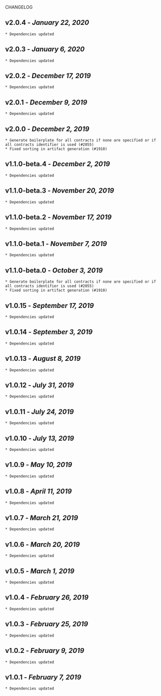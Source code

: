 <!--
changelogUtils.file is auto-generated using the monorepo-scripts package. Don't edit directly.
Edit the package's CHANGELOG.json file only.
-->

CHANGELOG

## v2.0.4 - _January 22, 2020_

    * Dependencies updated

## v2.0.3 - _January 6, 2020_

    * Dependencies updated

## v2.0.2 - _December 17, 2019_

    * Dependencies updated

## v2.0.1 - _December 9, 2019_

    * Dependencies updated

## v2.0.0 - _December 2, 2019_

    * Generate boilerplate for all contracts if none are specified or if all contracts identifier is used (#2055)
    * Fixed sorting in artifact generation (#1910)

## v1.1.0-beta.4 - _December 2, 2019_

    * Dependencies updated

## v1.1.0-beta.3 - _November 20, 2019_

    * Dependencies updated

## v1.1.0-beta.2 - _November 17, 2019_

    * Dependencies updated

## v1.1.0-beta.1 - _November 7, 2019_

    * Dependencies updated

## v1.1.0-beta.0 - _October 3, 2019_

    * Generate boilerplate for all contracts if none are specified or if all contracts identifier is used (#2055)
    * Fixed sorting in artifact generation (#1910)

## v1.0.15 - _September 17, 2019_

    * Dependencies updated

## v1.0.14 - _September 3, 2019_

    * Dependencies updated

## v1.0.13 - _August 8, 2019_

    * Dependencies updated

## v1.0.12 - _July 31, 2019_

    * Dependencies updated

## v1.0.11 - _July 24, 2019_

    * Dependencies updated

## v1.0.10 - _July 13, 2019_

    * Dependencies updated

## v1.0.9 - _May 10, 2019_

    * Dependencies updated

## v1.0.8 - _April 11, 2019_

    * Dependencies updated

## v1.0.7 - _March 21, 2019_

    * Dependencies updated

## v1.0.6 - _March 20, 2019_

    * Dependencies updated

## v1.0.5 - _March 1, 2019_

    * Dependencies updated

## v1.0.4 - _February 26, 2019_

    * Dependencies updated

## v1.0.3 - _February 25, 2019_

    * Dependencies updated

## v1.0.2 - _February 9, 2019_

    * Dependencies updated

## v1.0.1 - _February 7, 2019_

    * Dependencies updated
